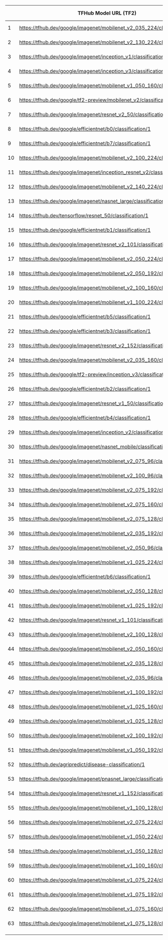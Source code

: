 ﻿|    	| TFHub Model URL (TF2)                                                     | Input Shape 	| Precision type 	|
|----	|-------------------------------------------------------------------------	|-------------	|----------------	|
| 1  	| https://tfhub.dev/google/imagenet/mobilenet_v2_035_224/classification/4 	| 1,224,224,3 	| FP16, FP32     	|
| 2  	| https://tfhub.dev/google/imagenet/mobilenet_v2_130_224/classification/4 	| 1,224,224,3 	| FP16, FP32     	|
| 3  	| https://tfhub.dev/google/imagenet/inception_v1/classification/4         	| 1,224,224,3 	| FP16, FP32     	|
| 4  	| https://tfhub.dev/google/imagenet/inception_v3/classification/4         	| 1,299,299,3 	| FP16, FP32     	|
| 5  	| https://tfhub.dev/google/imagenet/mobilenet_v1_050_160/classification/4 	| 1,160,160,3 	| FP16, FP32     	|
| 6  	| https://tfhub.dev/google/tf2-preview/mobilenet_v2/classification/4      	| 1,224,224,3 	| FP16, FP32     	|
| 7  	| https://tfhub.dev/google/imagenet/resnet_v2_50/classification/4         	| 1,224,224,3 	| FP16, FP32     	|
| 8  	| https://tfhub.dev/google/efficientnet/b0/classification/1               	| 1,224,224,3 	| FP16, FP32     	|
| 9  	| https://tfhub.dev/google/efficientnet/b7/classification/1               	| 1,600,600,3 	| FP16, FP32     	|
| 10 	| https://tfhub.dev/google/imagenet/mobilenet_v2_100_224/classification/4 	| 1,224,224,3 	| FP16, FP32     	|
| 11 	| https://tfhub.dev/google/imagenet/inception_resnet_v2/classification/4  	| 1,299,299,3 	| FP16, FP32     	|
| 12 	| https://tfhub.dev/google/imagenet/mobilenet_v2_140_224/classification/4 	| 1,224,224,3 	| FP16, FP32     	|
| 13 	| https://tfhub.dev/google/imagenet/nasnet_large/classification/4         	| 1,331,331,3 	| FP16, FP32     	|
| 14 	| https://tfhub.dev/tensorflow/resnet_50/classification/1                 	| 1,224,224,3 	| FP16, FP32     	|
| 15 	| https://tfhub.dev/google/efficientnet/b1/classification/1               	| 1,240,240,3 	| FP16, FP32     	|
| 16 	| https://tfhub.dev/google/imagenet/resnet_v2_101/classification/4        	| 1,224,224,3 	| FP16, FP32     	|
| 17 	| https://tfhub.dev/google/imagenet/mobilenet_v2_050_224/classification/4 	| 1,224,224,3 	| FP16, FP32     	|
| 18 	| https://tfhub.dev/google/imagenet/mobilenet_v2_050_192/classification/4 	| 1,192,192,3 	| FP16, FP32     	|
| 19 	| https://tfhub.dev/google/imagenet/mobilenet_v2_100_160/classification/4 	| 1,160,160,3 	| FP16, FP32     	|
| 20 	| https://tfhub.dev/google/imagenet/mobilenet_v1_100_224/classification/4 	| 1,224,224,3 	| FP16, FP32     	|
| 21 	| https://tfhub.dev/google/efficientnet/b5/classification/1               	| 1,456,456,3 	| FP16, FP32     	|
| 22 	| https://tfhub.dev/google/efficientnet/b3/classification/1               	| 1,300,300,3 	| FP16, FP32     	|
| 23 	| https://tfhub.dev/google/imagenet/resnet_v2_152/classification/4        	| 1,224,224,3 	| FP16, FP32     	|
| 24 	| https://tfhub.dev/google/imagenet/mobilenet_v2_035_160/classification/4 	| 1,160,160,3 	| FP16, FP32     	|
| 25 	| https://tfhub.dev/google/tf2-preview/inception_v3/classification/4      	| 1,299,299,3 	| FP16, FP32     	|
| 26 	| https://tfhub.dev/google/efficientnet/b2/classification/1               	| 1,260,260,3 	| FP16, FP32     	|
| 27 	| https://tfhub.dev/google/imagenet/resnet_v1_50/classification/4         	| 1,224,224,3 	| FP16, FP32     	|
| 28 	| https://tfhub.dev/google/efficientnet/b4/classification/1               	| 1,380,380,3 	| FP16, FP32     	|
| 29 	| https://tfhub.dev/google/imagenet/inception_v2/classification/4         	| 1,224,224,3 	| FP16, FP32     	|
| 30 	| https://tfhub.dev/google/imagenet/nasnet_mobile/classification/4        	| 1,224,224,3 	| FP16, FP32     	|
| 31 	| https://tfhub.dev/google/imagenet/mobilenet_v2_075_96/classification/4  	| 1,96,96,3   	| FP16, FP32     	|
| 32 	| https://tfhub.dev/google/imagenet/mobilenet_v2_100_96/classification/4  	| 1,96,96,3   	| FP16, FP32     	|
| 33 	| https://tfhub.dev/google/imagenet/mobilenet_v2_075_192/classification/4 	| 1,192,192,3 	| FP16, FP32     	|
| 34 	| https://tfhub.dev/google/imagenet/mobilenet_v2_075_160/classification/4 	| 1,160,160,3 	| FP16, FP32     	|
| 35 	| https://tfhub.dev/google/imagenet/mobilenet_v2_075_128/classification/4 	| 1,128,128,3 	| FP16, FP32     	|
| 36 	| https://tfhub.dev/google/imagenet/mobilenet_v2_035_192/classification/4 	| 1,192,192,3 	| FP16, FP32     	|
| 37 	| https://tfhub.dev/google/imagenet/mobilenet_v2_050_96/classification/4  	| 1,96,96,3   	| FP16, FP32     	|
| 38 	| https://tfhub.dev/google/imagenet/mobilenet_v1_025_224/classification/4 	| 1,224,224,3 	| FP16, FP32     	|
| 39 	| https://tfhub.dev/google/efficientnet/b6/classification/1               	| 1,528,528,3 	| FP16, FP32     	|
| 40 	| https://tfhub.dev/google/imagenet/mobilenet_v2_050_128/classification/4 	| 1,128,128,3 	| FP16, FP32     	|
| 41 	| https://tfhub.dev/google/imagenet/mobilenet_v1_025_192/classification/4 	| 1,192,192,3 	| FP16, FP32     	|
| 42 	| https://tfhub.dev/google/imagenet/resnet_v1_101/classification/4        	| 1,224,224,3 	| FP16, FP32     	|
| 43 	| https://tfhub.dev/google/imagenet/mobilenet_v2_100_128/classification/4 	| 1,128,128,3 	| FP16, FP32     	|
| 44 	| https://tfhub.dev/google/imagenet/mobilenet_v2_050_160/classification/4 	| 1,160,160,3 	| FP16, FP32     	|
| 45 	| https://tfhub.dev/google/imagenet/mobilenet_v2_035_128/classification/4 	| 1,128,128,3 	| FP16, FP32     	|
| 46 	| https://tfhub.dev/google/imagenet/mobilenet_v2_035_96/classification/4  	| 1,96,96,3   	| FP16, FP32     	|
| 47 	| https://tfhub.dev/google/imagenet/mobilenet_v1_100_192/classification/4 	| 1,192,192,3 	| FP16, FP32     	|
| 48 	| https://tfhub.dev/google/imagenet/mobilenet_v1_025_160/classification/4 	| 1,160,160,3 	| FP16, FP32     	|
| 49 	| https://tfhub.dev/google/imagenet/mobilenet_v1_025_128/classification/4 	| 1,128,128,3 	| FP16, FP32     	|
| 50 	| https://tfhub.dev/google/imagenet/mobilenet_v2_100_192/classification/4 	| 1,192,192,3 	| FP16, FP32     	|
| 51 	| https://tfhub.dev/google/imagenet/mobilenet_v1_050_192/classification/4 	| 1,192,192,3 	| FP16, FP32     	|
| 52 	| https://tfhub.dev/agripredict/disease-classification/1                  	| 1,300,300,3 	| FP16, FP32     	|
| 53 	| https://tfhub.dev/google/imagenet/pnasnet_large/classification/4        	| 1,331,331,3 	| FP16, FP32     	|
| 54 	| https://tfhub.dev/google/imagenet/resnet_v1_152/classification/4        	| 1,224,224,3 	| FP16, FP32     	|
| 55 	| https://tfhub.dev/google/imagenet/mobilenet_v1_100_128/classification/4 	| 1,128,128,3 	| FP16, FP32     	|
| 56 	| https://tfhub.dev/google/imagenet/mobilenet_v2_075_224/classification/4 	| 1,224,224,3 	| FP16, FP32     	|
| 57 	| https://tfhub.dev/google/imagenet/mobilenet_v1_050_224/classification/4 	| 1,224,224,3 	| FP16, FP32     	|
| 58 	| https://tfhub.dev/google/imagenet/mobilenet_v1_050_128/classification/4 	| 1,128,128,3 	| FP16, FP32     	|
| 59 	| https://tfhub.dev/google/imagenet/mobilenet_v1_100_160/classification/4 	| 1,160,160,3 	| FP16, FP32     	|
| 60 	| https://tfhub.dev/google/imagenet/mobilenet_v1_075_224/classification/4 	| 1,224,224,3 	| FP16, FP32     	|
| 61 	| https://tfhub.dev/google/imagenet/mobilenet_v1_075_192/classification/4 	| 1,192,192,3 	| FP16, FP32     	|
| 62 	| https://tfhub.dev/google/imagenet/mobilenet_v1_075_160/classification/4 	| 1,160,160,3 	| FP16, FP32     	|
| 63 	| https://tfhub.dev/google/imagenet/mobilenet_v1_075_128/classification/4 	| 1,128,128,3 	| FP16, FP32     	|
|    	|                                                                         	|             	|                	|
|    	|                                                                         	|             	|                	|